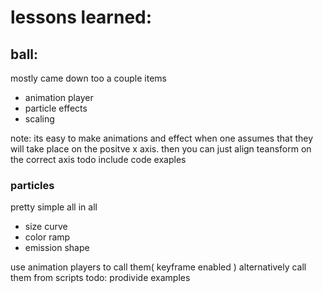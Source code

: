 # lessons learned:
## ball:
mostly came down too a couple items
- animation player
- particle effects
- scaling

note: its easy to make animations and effect when one assumes
that they will take place on the positve x axis. then you can just align teansform on the correct axis
todo include code exaples


### particles 
pretty simple all in all
- size curve
- color ramp
- emission shape

use animation players to call them( keyframe enabled ) 
alternatively call them from scripts
todo: prodivide examples